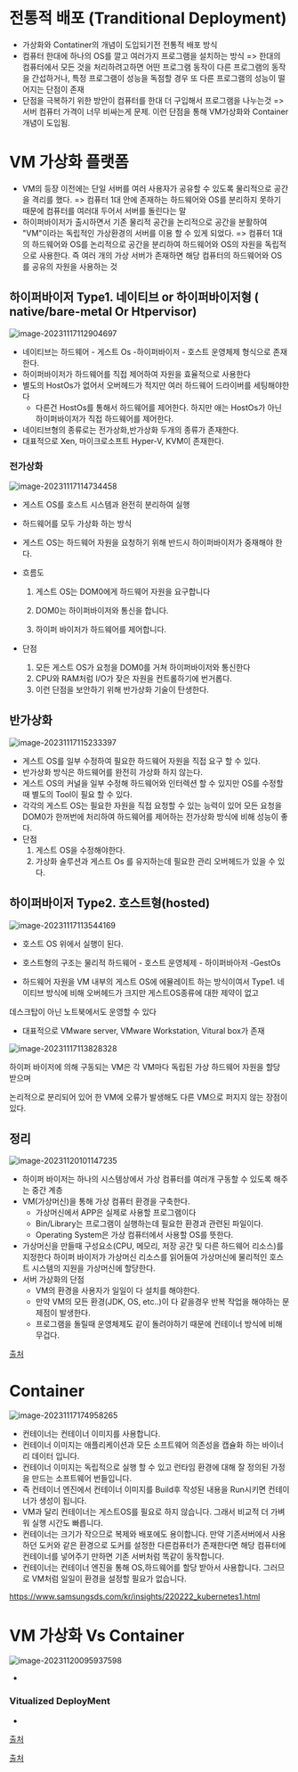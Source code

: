 # 전통적 배포 (Tranditional Deployment)

* 가상화와 Contatiner의 개념이 도입되기전 전통적 배포 방식
* 컴퓨터 한대에 하나의 OS를 깔고 여러가지 프로그램을 설치하는 방식
  => 한대의 컴퓨터에서 모든 것을 처리하려고하면 어떤 프로그램 동작이 다른 프로그램의 동작을 간섭하거나, 특정 프로그램이 성능을 독점할 경우 또 다른 프로그램의 성능이 떨어지는 단점이 존재
* 단점을 극복하기 위한 방안이 컴퓨터를 한대 더 구입해서 프로그램을 나누는것 
  => 서버 컴퓨터 가격이 너무 비싸는게 문제. 이런 단점을 통해 VM가상화와 Container 개념이 도입됨. 





# VM 가상화 플랫폼 

* VM의 등장 이전에는 단일 서버를 여러 사용자가 공유할 수 있도록 물리적으로 공간을 격리를 했다. 
  => 컴퓨터 1대 안에 존재하는 하드웨어와 OS를 분리하지 못하기 때문에 컴퓨터를 여러대 두어서 서버를 돌린다는 말 
* 하이퍼바이저가 출시하면서 기존 물리적 공간을 논리적으로 공간을 분활하여 "VM"이라는 독립적인 가상환경의 서버를 이용 할 수 있게 되었다. 
  => 컴퓨터 1대의 하드웨어와 OS를 논리적으로 공간을 분리하여 하드웨어와 OS의 자원을 독립적으로 사용한다. 
  즉 여러 개의 가상 서버가 존재하면 해당 컴퓨터의 하드웨어와 OS 를 공유의 자원을 사용하는 것 



## 하이퍼바이저 Type1. 네이티브 or 하이퍼바이저형 ( native/bare-metal Or Htpervisor)



![image-20231117112904697](./image/image-20231117112904697.png)

* 네이티브는 하드웨어 - 게스트 Os -하이퍼바이저 - 호스트 운영체제 형식으로 존재한다. 
* 하이퍼바이저가 하드웨어를 직접 제어하여 자원을 효율적으로 사용한다
* 별도의 HostOs가 없어서 오버헤드가 적지만 여러 하드웨어 드라이버를 세팅해야한다 
  * 다른건 HostOs를 통해서 하드웨어를 제어한다. 하지만 애는 HostOs가 아닌 하이퍼바이저가 직접 하드웨어를 제어한다. 
* 네이티브형의 종류로는 전가상화,반가상화 두개의 종류가 존재한다.
* 대표적으로 Xen, 마이크로소프트 Hyper-V, KVM이 존재한다.



### 전가상화

![image-20231117114734458](./image/image-20231117114734458.png)

* 게스트 OS를 호스트 시스템과 완전히 분리하여 실행

* 하드웨어를 모두 가상화 하는 방식 

* 게스트 OS는 하드웨어 자원을 요청하기 위해 반드시 하이퍼바이저가 중재해야 한다.

* 흐름도

  1. 게스트 OS는 DOM0에게 하드웨어 자원을 요구합니다

  2. DOM0는 하이퍼바이저와 통신을 합니다.
  3. 하이퍼 바이저가 하드웨어를 제어합니다. 

* 단점 
  1. 모든 게스트 OS가 요청을 DOM0를 거쳐 하이퍼바이저와 통신한다
  2. CPU와 RAM처럼 I/O가 잦은 자원을 컨트롤하기에 번거롭다.
  3. 이런 단점을 보안하기 위해 반가상화 기술이 탄생한다.



## 반가상화

![image-20231117115233397](./image/image-20231117115233397.png)

* 게스트 OS를 일부 수정하여 필요한 하드웨어 자원을 직접 요구 할 수 있다. 
* 반가상화 방식은 하드웨어를 완전히 가상화 하지 않는다.
* 게스트 OS의 커널을 일부 수정해 하드웨어와 인터렉션 할 수 있지만 OS를 수정할때 별도의 Tool이 필요 할 수 있다.
* 각각의 게스트 OS는 필요한 자원을 직접 요청할 수 있는 능력이 있어 모든 요청을 DOM0가 한꺼번에 처리하여 하드웨어를 제어하는 전가상화 방식에 비해 성능이 좋다. 
* 단점
  1. 게스트 OS을 수정해야한다.
  2. 가상화 술루션과 게스트 Os 를 유지하는데 필요한 관리 오버헤드가 있을 수 있다.



## 하이퍼바이저 Type2. 호스트형(hosted)

![image-20231117113544169](./image/image-20231117113544169.png)



* 호스트 OS 위에서 실행이 된다.

* 호스트형의 구조는 물리적 하드웨어 - 호스트 운영체제 - 하이퍼바아저 -GestOs

*  하드웨어 자원을 VM 내부의 게스트 OS에 에뮬레이트 하는 방식이여서 Type1. 네이티브 방식에 비해 오버헤드가 크지만 게스트OS종류에 대한 제약이 없고 

  데스크탑이 아닌 노트북에서도 운영할 수 있다

* 대표적으로 VMware server, VMware Workstation, Vitural box가 존재 

![image-20231117113828328](./image/image-20231117113828328.png)

하이퍼 바이저에 의해 구동되는 VM은 각 VM마다 독립된 가상 하드웨어 자원을 할당 받으며 

논리적으로 분리되어 있어 한 VM에 오류가 발생해도 다른 VM으로 퍼지지 않는 장점이 있다. 



## 정리 

![image-20231120101147235](./image/image-20231120101147235.png)

* 하이퍼 바이저는 하나의 시스템상에서 가상 컴퓨터를 여러개 구동할 수 있도록 해주는 중간 계층 
* VM(가상머신)을 통해 가상 컴퓨터 환경을 구축한다. 
  * 가상머신에서 APP은 실제로 사용할 프로그램이다
  * Bin/Library는 프로그램이 실행하는데 필요한 환경과 관련된 파일이다. 
  * Operating System은 가상 컴퓨터에서 사용할 OS를 뜻한다.
* 가상머신을 만들때 구성요소(CPU, 메모리, 저장 공간 및 다른 하드웨어 리소스)를 지정한다
  하이퍼 바이저가 가상머신 리소스를 읽어들여 가상머신에 물리적인 호스트 시스템의 지원을 가상머신에 할당한다. 
* 서버 가상화의 단점
  * VM의 환경을 사용자가 일일이 다 설치를 해야한다.
  * 만약 VM의 모든 환경(JDK, OS, etc..)이 다 같을경우 반복 작업을 해야하는 문제점이 발생한다. 
  * 프로그램을 돌릴때 운영체제도 같이 돌려야하기 때문에 컨테이너 방식에 비해 무겁다.   



[출처](https://www.sharedit.co.kr/posts/5611)

# Container

![image-20231117174958265](./image/image-20231117174958265.png)



* 컨테이너는 컨테이너 이미지를 사용합니다.
* 컨테이너 이미지는 애플리케이션과 모든 소프트웨어 의존성을 캡슐화 하는 바이너리 데이터 입니다.
* 컨테이너 이미지는 독립적으로 실행 할 수 있고 런타임 환경에 대해 잘 정의된 가정을 만드는 소프트웨어 번들입니다. 
* 즉 컨테이너 엔진에서 컨테이너 이미지를 Build후 작성된 내용을 Run시키면 컨테이너가 생성이 됩니다. 
* VM과 달리 컨테이너는 게스트OS를 필요로 하지 않습니다. 그래서 비교적 더 가벼워 실행 시간도 빠릅니다. 
* 컨테이너는 크기가 작으므로 복제와 배포에도 용이합니다. 
  만약 기존서버에서 사용하던 도커와 같은 환경으로 도커를 설정한 다른컴퓨터가 존재한다면 해당 컴퓨터에 컨테이너를 넣어주기 만하면 기존 서버처럼 똑같이 동작합니다.
* 컨테이너는 컨테이너 엔진을 통해 OS,하드웨어를 할당 받아서 사용합니다. 그러므로 VM처럼 일일이 환경을 설정할 필요가 없습니다. 









https://www.samsungsds.com/kr/insights/220222_kubernetes1.html





# VM 가상화 Vs Container 



![image-20231120095937598](./image/image-20231120095937598.png)

* 



### Vitualized DeployMent

* 



[출처](https://post.naver.com/viewer/postView.nhn?memberNo=2521903&volumeNo=21385900)

[출처](https://www.samsungsds.com/kr/insights/220222_kubernetes1.html)

